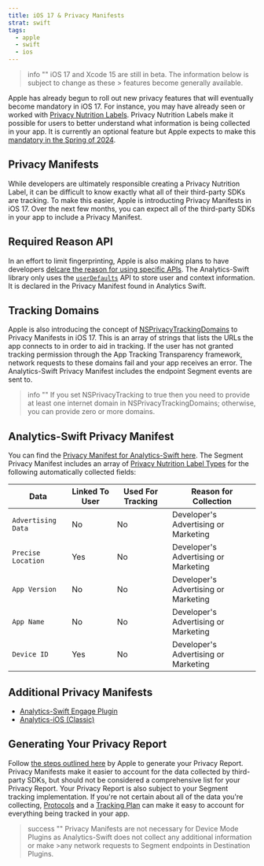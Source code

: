 ```yaml
---
title: iOS 17 & Privacy Manifests 
strat: swift
tags:
  - apple
  - swift
  - ios
---
```


> info ""
> iOS 17 and Xcode 15 are still in beta. The information below is subject to change as these > features become generally available. 
>

Apple has already begun to roll out new privacy features that will eventually become mandatory in iOS 17. For instance, you may have already seen or worked with [Privacy Nutrition Labels](https://www.apple.com/privacy/labels/). Privacy Nutrition Labels make it possible for users to better understand what information is being collected in your app. It is currently an optional feature but Apple expects to make this [mandatory in the Spring of 2024](https://developer.apple.com/news/?id=z6fu1dcu#:~:text=And%20starting%20in%20spring%202024,your%20app%20uses%20the%20API.). 

## Privacy Manifests 

While developers are ultimately responsible creating a Privacy Nutrition Label, it can be difficult to know exactly what all of their third-party SDKs are tracking. To make this easier, Apple is introducting Privacy Manifests in iOS 17. Over the next few months, you can expect all of the third-party SDKs in your app to include a Privacy Manifest. 

## Required Reason API

In an effort to limit fingerprinting, Apple is also making plans to have developers [delcare the reason for using specific APIs](https://developer.apple.com/documentation/bundleresources/privacy_manifest_files/describing_use_of_required_reason_api#overview). The Analytics-Swift library only uses the [`userDefaults`](https://developer.apple.com/documentation/bundleresources/privacy_manifest_files/describing_use_of_required_reason_api#4278401) API to store user and context information. It is declared in the Privacy Manifest found in Analytics Swift. 

## Tracking Domains 

Apple is also introducing the concept of [NSPrivacyTrackingDomains](https://developer.apple.com/documentation/bundleresources/privacy_manifest_files#4284009) to Privacy Manifests in iOS 17. This is an array of strings that lists the URLs the app connects to in order to aid in tracking. If the user has not granted tracking permission through the App Tracking Transparency framework, network requests to these domains fail and your app receives an error. The Analytics-Swift Privacy Manifest includes the endpoint Segment events are sent to. 

> info ""
> If you set NSPrivacyTracking to true then you need to provide at least one internet domain in NSPrivacyTrackingDomains; otherwise, you can provide zero or more domains.


## Analytics-Swift Privacy Manifest 

You can find the [Privacy Manifest for Analytics-Swift here](). The Segment Privacy Manifest includes an array of [Privacy Nutrition Label Types](https://developer.apple.com/app-store/app-privacy-details/#data-type) for the following automatically collected fields: 

| Data               | Linked To User | Used For Tracking | Reason for Collection |
| -------------------| ---------------| ------------------| ---------------------- |
| `Advertising Data` | No             | No                | Developer's Advertising or Marketing |
| `Precise Location` | Yes            | No                | Developer's Advertising or Marketing |
| `App Version`      | No             | No                | Developer's Advertising or Marketing |
| `App Name`         | No             | No                | Developer's Advertising or Marketing |
| `Device ID`        | Yes            | No                | Developer's Advertising or Marketing |


## Additional Privacy Manifests
- [Analytics-Swift Engage Plugin]()
- [Analytics-iOS (Classic)]()


## Generating Your Privacy Report

Follow [the steps outlined here](https://developer.apple.com/documentation/bundleresources/privacy_manifest_files/describing_data_use_in_privacy_manifests) by Apple to generate your Privacy Report. Privacy Manifests make it easier to account for the data collected by third-party SDKs, but should not be considered a comprehensive list for your Privacy Report. Your Privacy Report is also subject to your Segment tracking implementation. If you're not certain about all of the data you're collecting, [Protocols](https://segment.com/docs/protocols/) and a [Tracking Plan](https://segment.com/docs/protocols/tracking-plan/create/) can make it easy to account for everything being tracked in your app.

> success ""
> Privacy Manifests are not necessary for Device Mode Plugins as Analytics-Swift does not collect any additional information or make >any network requests to Segment endpoints in Destination Plugins. 



